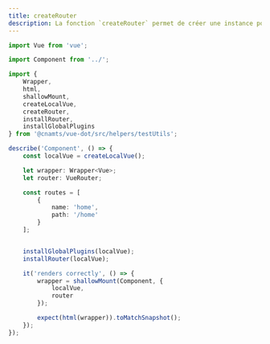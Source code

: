 ```yaml
---
title: createRouter
description: La fonction `createRouter` permet de créer une instance pour mocker le router.
---
```


<doc-tabs>

<doc-tab-item label="Utilisation">

```ts
import Vue from 'vue';

import Component from '../';

import {
	Wrapper,
	html,
	shallowMount,
	createLocalVue,
	createRouter,
	installRouter,
	installGlobalPlugins
} from '@cnamts/vue-dot/src/helpers/testUtils';

describe('Component', () => {
	const localVue = createLocalVue();

	let wrapper: Wrapper<Vue>;
	let router: VueRouter;

	const routes = [
		{
			name: 'home',
			path: '/home'
		}
	];


	installGlobalPlugins(localVue);
	installRouter(localVue);

	it('renders correctly', () => {
		wrapper = shallowMount(Component, {
			localVue,
			router
		});

		expect(html(wrapper)).toMatchSnapshot();
	});
});
```

</doc-tab-item>

<doc-tab-item label="API">
<doc-api name="unit-tests/create-router"></doc-api>
</doc-tab-item>

</doc-tabs>
